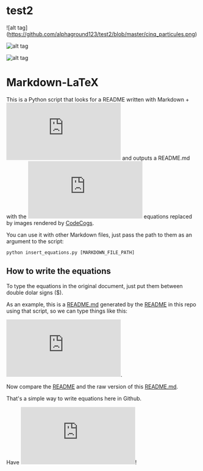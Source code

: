 # test2

![alt tag] (https://github.com/alphaground123/test2/blob/master/cinq_particules.png)

![alt tag](http://www.sciweavers.org/download/Tex2Img_1456353589.jpg)

![alt tag](http://www.sciweavers.org/download/Tex2Img_1456354105.png)


# Markdown-LaTeX

This is a Python script that looks for a README written with Markdown + ![equation](http://latex.codecogs.com/png.latex?%24%24%5CLaTeX%24%24) and outputs a README.md with the ![equation](http://latex.codecogs.com/png.latex?%24%24%5CLaTeX%24%24) equations replaced by images rendered by [CodeCogs].

You can use it with other Markdown files, just pass the path to them as an argument to the script:

```
python insert_equations.py [MARKDOWN_FILE_PATH]
```

## How to write the equations

To type the equations in the original document, just put them between double dolar signs ($).

As an example, this is a [README.md] generated by the [README] in this repo using that script, so we can type things like this:

![equation](http://latex.codecogs.com/png.latex?%24%24%20J%28%5Cmathbf%7BW_1%7D%2C%20%5Cmathbf%7Bb_1%7D%2C%20%5Cmathbf%7BW_2%7D%2C%20%5Cmathbf%7Bb_2%7D%29%20%3D%20%5Cfrac%7B1%7D%7B2t%7D%5Cmathbf%7B1_v%7D%5ET%20%5Ccdot%20%5B%28%28%5Cmathbf%7Ba_3%7D%20-%20%5Cmathbf%7BX%7D%29%20%5Codot%20%28%5Cmathbf%7Ba_3%7D%20-%20%5Cmathbf%7BX%7D%29%29%20%5Ccdot%20%5Cmathbf%7B1_t%7D%5D%20%2B%20%5Cfrac%7B%5Clambda%7D%7B2%7D%5B%5Cmathbf%7B1_h%7D%5ET%20%5Ccdot%20%28%5Cmathbf%7BW_1%7D%5Codot%20%5Cmathbf%7BW_1%7D%29%20%5Ccdot%20%5Cmathbf%7B1_v%7D%20%2B%20%5Cmathbf%7B1_v%7D%5ET%20%5Ccdot%20%28%5Cmathbf%7BW_2%7D%5Codot%20%5Cmathbf%7BW_2%7D%29%20%5Ccdot%20%5Cmathbf%7B1_h%7D%20%5D%20%2B%20%5Cbeta%5Cmathbf%7B1_h%7D%5ET%20%5Ccdot%20%5B%5Crho%20%5Clog%28%5Crho%5Cmathbf%7B1_h%7D%20%5Coslash%20%5Cboldsymbol%7B%5Chat%20%5Crho%7D%29%20%2B%20%281%20-%20%5Crho%29%5Clog%28%28%5Cmathbf%7B1_h%7D-%5Crho%5Cmathbf%7B1_h%7D%29%20%5Coslash%20%28%5Cmathbf%7B1_h%7D%20-%20%5Cboldsymbol%7B%5Chat%20%5Crho%7D%29%29%5D%24%24).

Now compare the [README] and the raw version of this [README.md].

That's a simple way to write equations here in Github. 

Have ![equation](http://latex.codecogs.com/png.latex?%24%24f%20%5Ccup%20%5Cmathbb%7BN%7D%24%24)! 

[CodeCogs]:http://www.codecogs.com/latex/eqneditor.php
[README]:https://raw.github.com/allanino/markdown-latex/master/README
[README.md]:https://raw.github.com/allanino/markdown-latex/master/README.md
